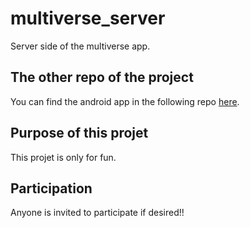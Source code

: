# multiverse_server
Server side of the multiverse app.

## The other repo of the project
You can find the android app in the following repo [here](https://github.com/SatPDG/multiverse_androidapp). 

## Purpose of this projet
This projet is only for fun.

## Participation 
Anyone is invited to participate if desired!!
